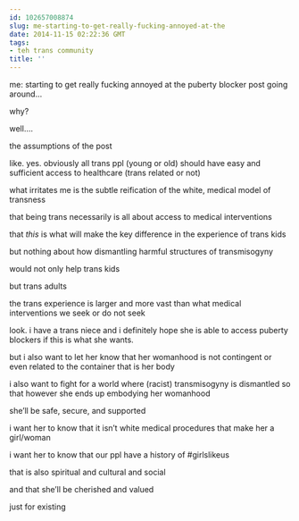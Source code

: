 ```yaml
---
id: 102657008874
slug: me-starting-to-get-really-fucking-annoyed-at-the
date: 2014-11-15 02:22:36 GMT
tags:
- teh trans community
title: ''
---
```

<p>me: starting to get really fucking annoyed at the puberty blocker post going around&#8230;</p>

<p>why?</p>

<p>well&#8230;.</p>

<p>the assumptions of the post</p>

<p>like. yes. obviously all trans ppl (young or old) should have easy and sufficient access to healthcare (trans related or not)</p>

<p>what irritates me is the subtle reification of the white, medical model of transness</p>

<p>that being trans necessarily is all about access to medical interventions</p>

<p>that <em>this</em> is what will make the key difference in the experience of trans kids</p>

<p>but nothing about how dismantling harmful structures of transmisogyny</p>

<p>would not only help trans kids</p>

<p>but trans adults</p>

<p>the trans experience is larger and more vast than what medical interventions we seek or do not seek</p>

<p>look. i have a trans niece and i definitely hope she is able to access puberty blockers if this is what she wants.</p>

<p>but i also want to let her know that her womanhood is not contingent or even related to the container that is her body</p>

<p>i also want to fight for a world where (racist) transmisogyny is dismantled so that however she ends up embodying her womanhood</p>

<p>she&#8217;ll be safe, secure, and supported</p>

<p>i want her to know that it isn&#8217;t white medical procedures that make her a girl/woman</p>

<p>i want her to know that our ppl have a history of #girlslikeus</p>

<p>that is also spiritual and cultural and social</p>

<p>and that she&#8217;ll be cherished and valued</p>

<p>just for existing</p>